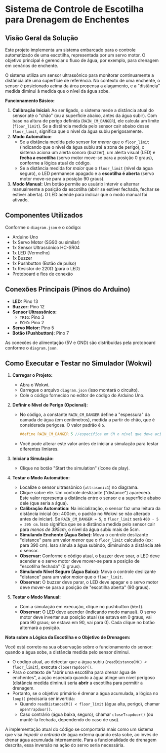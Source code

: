 # Sistema de Controle de Escotilha para Drenagem de Enchentes

## Visão Geral da Solução

Este projeto implementa um sistema embarcado para o controle automatizado de uma escotilha, representada por um servo motor. O objetivo principal é gerenciar o fluxo de água, por exemplo, para drenagem em cenários de enchente.

O sistema utiliza um sensor ultrassônico para monitorar continuamente a distância até uma superfície de referência. No contexto de uma enchente, o sensor é posicionado acima da área propensa a alagamento, e a "distância" medida diminui à medida que o nível da água sobe.

**Funcionamento Básico:**
1.  **Calibração Inicial:** Ao ser ligado, o sistema mede a distância atual do sensor até o "chão" (ou a superfície abaixo, antes da água subir). Com base na altura de perigo definida (`RAIN_CM_DANGER`), ele calcula um limite (`floor_limit`). Se a distância medida pelo sensor cair abaixo desse `floor_limit`, significa que o nível da água subiu perigosamente.
2.  **Modo Automático:**
    *   Se a distância medida pelo sensor for *menor* que o `floor_limit` (indicando que o nível da água subiu até a zona de perigo), o sistema aciona um alerta sonoro (buzzer), um alerta visual (LED) e **fecha a escotilha** (servo motor move-se para a posição 0 graus), conforme a lógica atual do código.
    *   Se a distância medida for *maior* que o `floor_limit` (nível da água seguro), o LED permanece apagado e a **escotilha é aberta** (servo motor move-se para a posição 90 graus).
3.  **Modo Manual:** Um botão permite ao usuário intervir e alternar manualmente a posição da escotilha (abrir se estiver fechada, fechar se estiver aberta). O LED acende para indicar que o modo manual foi ativado.

## Componentes Utilizados

Conforme o `diagram.json` e o código:
*   Arduino Uno
*   1x Servo Motor (SG90 ou similar)
*   1x Sensor Ultrassônico HC-SR04
*   1x LED (Vermelho)
*   1x Buzzer
*   1x Pushbutton (Botão de pulso)
*   1x Resistor de 220Ω (para o LED)
*   Protoboard e fios de conexão

## Conexões Principais (Pinos do Arduino)

*   **LED:** Pino 13
*   **Buzzer:** Pino 12
*   **Sensor Ultrassônico:**
    *   `TRIG`: Pino 3
    *   `ECHO`: Pino 2
*   **Servo Motor:** Pino 5
*   **Botão (Pushbutton):** Pino 7

As conexões de alimentação (5V e GND) são distribuídas pela protoboard conforme o `diagram.json`.

## Como Executar e Testar no Simulador (Wokwi)

1.  **Carregar o Projeto:**
    *   Abra o Wokwi.
    *   Carregue o arquivo `diagram.json` (isso montará o circuito).
    *   Cole o código fornecido no editor de código do Arduino Uno.

2.  **Definir o Nível de Perigo (Opcional):**
    *   No código, a constante `RAIN_CM_DANGER` define a "espessura" da camada de água (em centímetros), medida a partir do chão, que é considerada perigosa. O valor padrão é `5`.
        ```c++
        #define RAIN_CM_DANGER 5 //especifica em CM o nível que deve acionar a segurança
        ```
    *   Você pode alterar este valor antes de iniciar a simulação para testar diferentes limiares.

3.  **Iniciar a Simulação:**
    *   Clique no botão "Start the simulation" (ícone de play).

4.  **Testar o Modo Automático:**
    *   Localize o sensor ultrassônico (`ultrasonic1`) no diagrama.
    *   Clique sobre ele. Um controle deslizante ("distance") aparecerá. Este valor representa a distância entre o sensor e a superfície abaixo dele (que seria a água).
    *   **Calibração Automática:** Na inicialização, o sensor faz uma leitura da distância inicial (ex: 400cm, o padrão no Wokwi se não alterado antes de iniciar). Se `RAIN_CM_DANGER = 5`, o `floor_limit` será `400 - 5 = 395 cm`. Isso significa que se a distância medida pelo sensor cair para *menos de 395cm*, o nível da água subiu mais de 5cm.
    *   **Simulando Enchente (Água Sobe):** Mova o controle deslizante "distance" para um valor *menor* que o `floor_limit` calculado (ex: para 390 cm). Isso simula a água subindo, diminuindo a distância até o sensor.
    *   **Observar:** Conforme o código atual, o buzzer deve soar, o LED deve acender e o servo motor deve mover-se para a posição de "escotilha fechada" (0 graus).
    *   **Simulando Nível Seguro (Água Baixa):** Mova o controle deslizante "distance" para um valor *maior* que o `floor_limit`.
    *   **Observar:** O buzzer deve parar, o LED deve apagar e o servo motor deve mover-se para a posição de "escotilha aberta" (90 graus).

5.  **Testar o Modo Manual:**
    *   Com a simulação em execução, clique no pushbutton (`btn1`).
    *   **Observar:** O LED deve acender (indicando modo manual). O servo motor deve inverter sua posição atual (se estava em 0 graus, vai para 90 graus; se estava em 90, vai para 0). Cada clique no botão alternará a posição.

**Nota sobre a Lógica da Escotilha e o Objetivo de Drenagem:**

Você está correto na sua observação sobre o funcionamento do sensor: quando a água sobe, a distância medida pelo sensor diminui.
*   O código atual, ao detectar que a água subiu (`readDistanceCM() < floor_limit`), executa `closeTrapdoor()`.
*   Para o contexto de "abrir uma escotilha para drenar água de enchentes", a ação esperada quando a água atinge um nível perigoso (distância medida diminui) seria **abrir** a escotilha para permitir a drenagem.
*   Portanto, se o objetivo primário é drenar a água acumulada, a lógica no `loop()` precisaria ser invertida:
    *   Quando `readDistanceCM() < floor_limit` (água alta, perigo), chamar `openTrapdoor()`.
    *   Caso contrário (água baixa, seguro), chamar `closeTrapdoor()` (ou mantê-la fechada, dependendo do caso de uso).

A implementação atual do código se comportaria mais como um sistema que visa *impedir a entrada* de água externa quando esta sobe, ao invés de drenar água acumulada internamente. Para a funcionalidade de drenagem descrita, essa inversão na ação do servo seria necessária.
